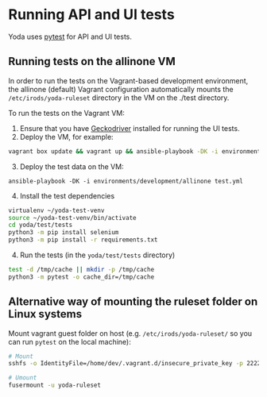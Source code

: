# Running API and UI tests

Yoda uses [pytest](https://pytest.org) for API and UI tests.

## Running tests on the allinone VM

In order to run the tests on the Vagrant-based development environment, the allinone (default) Vagrant
configuration automatically mounts the `/etc/irods/yoda-ruleset` directory in the VM on the ./test
directory.

To run the tests on the Vagrant VM:
1. Ensure that you have [Geckodriver](https://github.com/mozilla/geckodriver) installed for running the UI tests.
2. Deploy the VM, for example:

```bash
vagrant box update && vagrant up && ansible-playbook -DK -i environments/development/allinone playbook.yml
```

3. Deploy the test data on the VM:

```
ansible-playbook -DK -i environments/development/allinone test.yml
```

4. Install the test dependencies

```bash
virtualenv ~/yoda-test-venv
source ~/yoda-test-venv/bin/activate
cd yoda/test/tests
python3 -m pip install selenium
python3 -m pip install -r requirements.txt
```

4. Run the tests (in the `yoda/test/tests` directory)

```bash
test -d /tmp/cache || mkdir -p /tmp/cache
python3 -m pytest -o cache_dir=/tmp/cache
```

## Alternative way of mounting the ruleset folder on Linux systems

Mount vagrant guest folder on host (e.g. `/etc/irods/yoda-ruleset/` so you can run `pytest` on the local machine):

```bash
# Mount
sshfs -o IdentityFile=/home/dev/.vagrant.d/insecure_private_key -p 2222 vagrant@127.0.0.1:/etc/irods/yoda-ruleset yoda-ruleset

# Umount
fusermount -u yoda-ruleset
```

